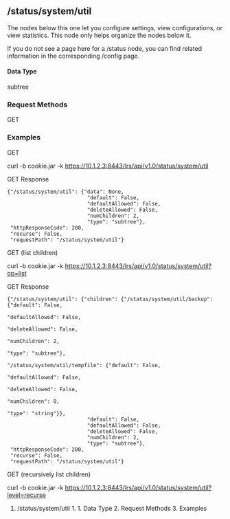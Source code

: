 ## /status/system/util

The nodes below this one let you configure settings, view configurations, or
view statistics. This node only helps organize the nodes below it.

If you do not see a page here for a /status node, you can find related
information in the corresponding /config page.

#### Data Type

subtree

### Request Methods

GET

### Examples

GET

curl -b cookie.jar -k https://10.1.2.3:8443/lrs/api/v1.0/status/system/util

GET Response

    
    {"/status/system/util": {"data": None,
                              "default": False,
                              "defaultAllowed": False,
                              "deleteAllowed": False,
                              "numChildren": 2,
                              "type": "subtree"},
     "httpResponseCode": 200,
     "recurse": False,
     "requestPath": "/status/system/util"}
    

GET (list children)

curl -b cookie.jar -k
https://10.1.2.3:8443/lrs/api/v1.0/status/system/util?op=list

GET Response

    
    {"/status/system/util": {"children": {"/status/system/util/backup": {"default": False,
                                                                            "defaultAllowed": False,
                                                                            "deleteAllowed": False,
                                                                            "numChildren": 2,
                                                                            "type": "subtree"},
                                            "/status/system/util/tempfile": {"default": False,
                                                                              "defaultAllowed": False,
                                                                              "deleteAllowed": False,
                                                                              "numChildren": 0,
                                                                              "type": "string"}},
                              "default": False,
                              "defaultAllowed": False,
                              "deleteAllowed": False,
                              "numChildren": 2,
                              "type": "subtree"},
     "httpResponseCode": 200,
     "recurse": False,
     "requestPath": "/status/system/util"}
    

GET (recursively list children)

curl -b cookie.jar -k
https://10.1.2.3:8443/lrs/api/v1.0/status/system/util?level=recurse

  1. /status/system/util
    1.       1. Data Type
    2. Request Methods
    3. Examples

